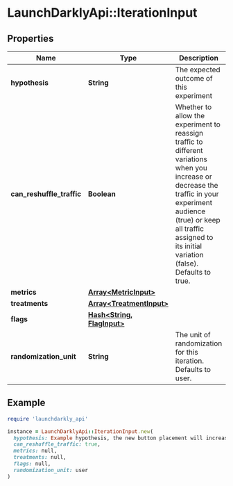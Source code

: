 # LaunchDarklyApi::IterationInput

## Properties

| Name | Type | Description | Notes |
| ---- | ---- | ----------- | ----- |
| **hypothesis** | **String** | The expected outcome of this experiment |  |
| **can_reshuffle_traffic** | **Boolean** | Whether to allow the experiment to reassign traffic to different variations when you increase or decrease the traffic in your experiment audience (true) or keep all traffic assigned to its initial variation (false). Defaults to true. | [optional] |
| **metrics** | [**Array&lt;MetricInput&gt;**](MetricInput.md) |  |  |
| **treatments** | [**Array&lt;TreatmentInput&gt;**](TreatmentInput.md) |  |  |
| **flags** | [**Hash&lt;String, FlagInput&gt;**](FlagInput.md) |  |  |
| **randomization_unit** | **String** | The unit of randomization for this iteration. Defaults to user. | [optional] |

## Example

```ruby
require 'launchdarkly_api'

instance = LaunchDarklyApi::IterationInput.new(
  hypothesis: Example hypothesis, the new button placement will increase conversion,
  can_reshuffle_traffic: true,
  metrics: null,
  treatments: null,
  flags: null,
  randomization_unit: user
)
```

